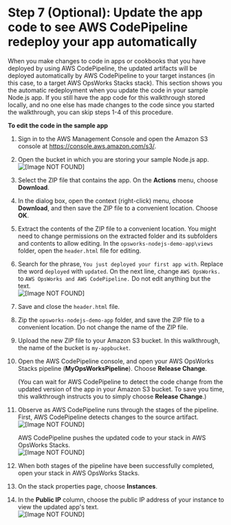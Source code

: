 # Step 7 \(Optional\): Update the app code to see AWS CodePipeline redeploy your app automatically<a name="other-services-cp-chef12-update"></a>

When you make changes to code in apps or cookbooks that you have deployed by using AWS CodePipeline, the updated artifacts will be deployed automatically by AWS CodePipeline to your target instances \(in this case, to a target AWS OpsWorks Stacks stack\)\. This section shows you the automatic redeployment when you update the code in your sample Node\.js app\. If you still have the app code for this walkthrough stored locally, and no one else has made changes to the code since you started the walkthrough, you can skip steps 1\-4 of this procedure\.

**To edit the code in the sample app**

1. Sign in to the AWS Management Console and open the Amazon S3 console at [https://console\.aws\.amazon\.com/s3/](https://console.aws.amazon.com/s3/)\.

1. Open the bucket in which you are storing your sample Node\.js app\.  
![\[Image NOT FOUND\]](http://docs.aws.amazon.com/opsworks/latest/userguide/images/cp_integ_editcodeS312.png)

1. Select the ZIP file that contains the app\. On the **Actions** menu, choose **Download**\.

1. In the dialog box, open the context \(right\-click\) menu, choose **Download**, and then save the ZIP file to a convenient location\. Choose **OK**\.

1. Extract the contents of the ZIP file to a convenient location\. You might need to change permissions on the extracted folder and its subfolders and contents to allow editing\. In the `opsworks-nodejs-demo-app\views` folder, open the `header.html` file for editing\.

1. Search for the phrase, `You just deployed your first app with`\. Replace the word `deployed` with `updated`\. On the next line, change `AWS OpsWorks.` to `AWS OpsWorks and AWS CodePipeline.` Do not edit anything but the text\.  
![\[Image NOT FOUND\]](http://docs.aws.amazon.com/opsworks/latest/userguide/images/cp_integ_editheader12.png)

1. Save and close the `header.html` file\.

1. Zip the `opsworks-nodejs-demo-app` folder, and save the ZIP file to a convenient location\. Do not change the name of the ZIP file\.

1. Upload the new ZIP file to your Amazon S3 bucket\. In this walkthrough, the name of the bucket is `my-appbucket`\.

1. Open the AWS CodePipeline console, and open your AWS OpsWorks Stacks pipeline \(**MyOpsWorksPipeline**\)\. Choose **Release Change**\.

   \(You can wait for AWS CodePipeline to detect the code change from the updated version of the app in your Amazon S3 bucket\. To save you time, this walkthrough instructs you to simply choose **Release Change**\.\)

1. Observe as AWS CodePipeline runs through the stages of the pipeline\. First, AWS CodePipeline detects changes to the source artifact\.  
![\[Image NOT FOUND\]](http://docs.aws.amazon.com/opsworks/latest/userguide/images/cp_integ_cpupdatesource.png)

   AWS CodePipeline pushes the updated code to your stack in AWS OpsWorks Stacks\.  
![\[Image NOT FOUND\]](http://docs.aws.amazon.com/opsworks/latest/userguide/images/cp_integ_updatestack.png)

1. When both stages of the pipeline have been successfully completed, open your stack in AWS OpsWorks Stacks\.

1. On the stack properties page, choose **Instances**\.

1. In the **Public IP** column, choose the public IP address of your instance to view the updated app's text\.  
![\[Image NOT FOUND\]](http://docs.aws.amazon.com/opsworks/latest/userguide/images/cp_integ_successedit12.png)